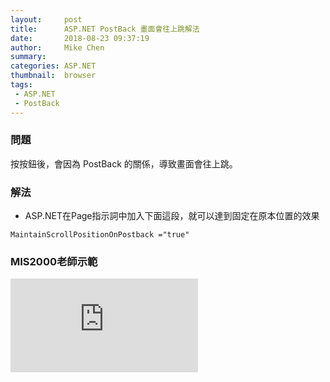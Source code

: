```yaml
---
layout:     post
title:      ASP.NET PostBack 畫面會往上跳解法
date:       2018-08-23 09:37:19
author:     Mike Chen
summary:    
categories: ASP.NET
thumbnail:  browser
tags:
 - ASP.NET
 - PostBack
---
```


### 問題

按按鈕後，會因為 PostBack 的關係，導致畫面會往上跳。

### 解法

* ASP.NET在Page指示詞中加入下面這段，就可以達到固定在原本位置的效果

```
MaintainScrollPositionOnPostback ="true"
```

### MIS2000老師示範

<div class="videoWrapper">
    <iframe src="https://www.youtube.com/embed/jsYSIbqJC_E" frameborder="0" allow="autoplay; encrypted-media" allowfullscreen></iframe>
</div>
